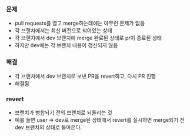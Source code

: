 ### 문제
- pull requests를 열고 merge하는데에는 아무런 문제가 없음
- 각 브랜치에서는 최신 버전으로 되어있는 상태
- 각 브랜치에서 dev 브랜치에 merge 완료된 상태로 pr이 종료된 상태
- 하지만 dev에는 각 브랜치 내용이 갱신되지 않음

### 해결
- 각 브랜치에서 dev 브랜치로 보낸 PR을 revert하고, 다시 PR 진행
- 해결됨

### revert
- 브랜치가 병합되기 전의 브랜치로 되돌리는 것
- 예를 들면 user => dev로 merge된 상태에서 revert를 실시하면 merge되기 전 dev 브랜치의 상태로 돌아온다.